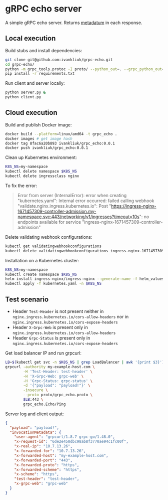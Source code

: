 # gRPC echo server

A simple gRPC echo server. Returns [metadatum](https://grpc.github.io/grpc/python/glossary.html#term-metadatum) in each response.

## Local execution

Build stubs and install dependencies:
```bash
git clone git@github.com:ivankliuk/grpc-echo.git
cd grpc-echo/
python -m grpc_tools.protoc -I proto/ --python_out=. --grpc_python_out=. proto/grpc_echo.proto
pip install -r requirements.txt
```

Run client and server locally:
```bash
python server.py &
python client.py
```

## Cloud execution

Build and publish Docker image:
```bash
docker build --platform=linux/amd64 -t grpc_echo .
docker images # get image hash
docker tag 8fac6a20b893 ivankliuk/grpc_echo:0.0.1
docker push ivankliuk/grpc_echo:0.0.1
```

Clean up Kubernetes environment:
```bash
K8S_NS=my-namespace
kubectl delete namespace $K8S_NS
kubectl delete ingressclass nginx
```

To fix the error:
> Error from server (InternalError): error when creating "kubernetes.yaml": Internal error occurred: failed calling 
> webhook "validate.nginx.ingress.kubernetes.io": 
> Post "https://ingress-nginx-1671457309-controller-admission.my-namespace.svc:443/networking/v1/ingresses?timeout=10s": 
> no endpoints available for service "ingress-nginx-1671457309-controller-admission"

Delete validating webhook configurations:
```bash
kubectl get validatingwebhookconfigurations
kubectl delete validatingwebhookconfigurations ingress-nginx-1671457309-controller-admission
```

Installation on a Kubernetes cluster:
```bash
K8S_NS=my-namespace
kubectl create namespace $K8S_NS
helm install ingress-nginx/ingress-nginx --generate-name -f helm_values.yaml -n $K8S_NS
kubectl apply -f kubernetes.yaml -n $K8S_NS
```

## Test scenario

- Header `Test-Header` is not present neither in `nginx.ingress.kubernetes.io/cors-allow-headers` nor in `nginx.ingress.kubernetes.io/cors-expose-headers`
- Header `X-Grpc-Web` is present only in `nginx.ingress.kubernetes.io/cors-allow-headers`
- Header `Grpc-Status` is present only in `nginx.ingress.kubernetes.io/cors-expose-headers`

Get load balancer IP and run grpcurl:
```bash
LB=$(kubectl get svc -n $K8S_NS | grep LoadBalancer | awk '{print $3}')
grpcurl -authority my-example-host.com \
        -H 'Test-Header: test-header' \
        -H 'X-Grpc-Web: grpc-web' \
        -H 'Grpc-Status: grpc-status' \
        -d '{"payload": "payload!"}' \
        -insecure \
        --proto proto/grpc_echo.proto \
        $LB:443 \
        grpc_echo.Echo/Ping
```

Server log and client output:
```json
{
  "payload": "payload!",
  "invocationMetadata": {
    "user-agent": "grpcurl/1.8.7 grpc-go/1.48.0",
    "x-request-id": "6de2e450dbc98ab8f3770ae94c1fc00f",
    "x-real-ip": "10.7.13.26",
    "x-forwarded-for": "10.7.13.26",
    "x-forwarded-host": "my-example-host.com",
    "x-forwarded-port": "443",
    "x-forwarded-proto": "https",
    "x-forwarded-scheme": "https",
    "x-scheme": "https",
    "test-header": "test-header",
    "x-grpc-web": "grpc-web"
  }
}
```
